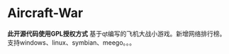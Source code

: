 Aircraft-War
============
<b>此开源代码使用GPL授权方式</b>
基于qt编写的飞机大战小游戏。新增网络排行榜。支持windows、linux、symbian、meego。。。
